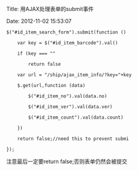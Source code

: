 Title: 用AJAX处理表单的submit事件

Date: 2012-11-02 15:53:07

    $("#id_item_search_form").submit(function () 

        var key = $("#id_item_barcode").val()

        if (key === ""

            return false

        var url = "/ship/ajax_item_info/?key="+key

        $.get(url,function (data) 

            $("#id_item_no").val(data.no)

            $("#id_item_ver").val(data.ver)

            $("#id_item_count").val(data.count)

        })

        return false;//need this to prevent submi

    });

注意最后一定要return false;否则表单仍然会被提交